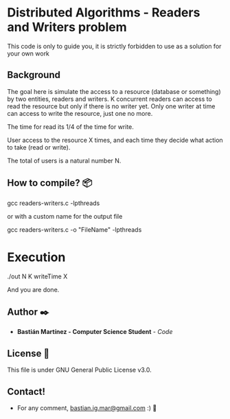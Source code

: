 # Distributed Algorithms - Readers and Writers problem
This code is only to guide you, it is strictly forbidden to use as a solution for your own work

## Background

The goal here is simulate the access to a resource (database or something) by two entities, readers and writers. 
K concurrent readers can access to read the resource but only if there is no writer yet.
Only one writer at time can access to write the resource, just one no more.

The time for read its 1/4 of the time for write.

User access to the resource X times, and each time they decide what action to take (read or write).

The total of users is a natural number N.

## How to compile? 📦

gcc readers-writers.c -lpthreads

or with a custom name for the output file

gcc readers-writers.c -o "FileName" -lpthreads

# Execution

./out N K writeTime X

And you are done.

## Author ✒️

* **Bastián Martínez - Computer Science Student** - *Code* 

## License 📄

This file is under GNU General Public License v3.0.

## Contact!

* For any comment, bastian.ig.mar@gmail.com :) 📢
